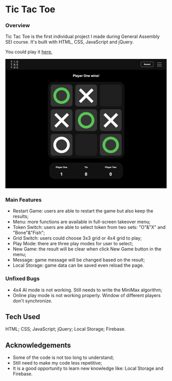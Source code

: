 # Tic Tac Toe

### Overview ###

Tic Tac Toe is the first individual project I made during General Assembly SEI course. It's built with HTML, CSS, JavaScript and jQuery.

You could play it [here.](https://ryan-xin.github.io/tictactoe/)

![Screenshot of the game:](https://raw.githubusercontent.com/ryan-xin/tictactoe/master/assets/tictacttoe_screenshot.png)

### Main Features ###

* Restart Game: users are able to restart the game but also keep the results;
* Menu: more functions are available in full-screen takeover menu;
* Token Switch: users are able to select token from two sets: "O"&"X" and "Bone"&"Fish";
* Grid Switch: users could choose 3x3 grid or 4x4 grid to play;
* Play Mode: there are three play modes for user to select;
* New Game: the result will be clear when click New Game button in the menu;
* Message: game message will be changed based on the result;
* Local Storage: game data can be saved even reload the page.

### Unfixed Bugs ###

* 4x4 AI mode is not working. Still needs to write the MiniMax algorithm;
* Online play mode is not working properly. Window of different players don't synchronize.

## Tech Used ##

HTML; CSS; JavaScript; jQuery; Local Storage; Firebase.

## Acknowledgements ##

* Some of the code is not too long to understand;
* Still need to make my code less repetitive;
* It is a good opportunity to learn new knowledge like: Local Storage and Firebase.